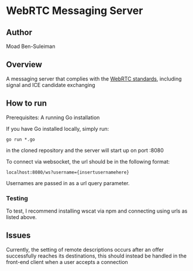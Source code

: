 # WebRTC Messaging Server
## Author
Moad Ben-Suleiman

## Overview
A messaging server that complies with the [WebRTC standards](https://developer.mozilla.org/en-US/docs/Web/API/WebRTC_API/Signaling_and_video_calling), including signal and ICE candidate exchanging

## How to run
Prerequisites: A running Go installation

If you have Go installed locally, simply run:
```
go run *.go
```
in the cloned repository and the server will start up on port :8080

To connect via websocket, the url should be in the following format:
```
localhost:8080/ws?username={insertusernamehere}
```
Usernames are passed in as a url query parameter.

### Testing
To test, I recommend installing wscat via npm and connecting using urls as listed above.

## Issues
Currently, the setting of remote descriptions occurs after an offer successfully reaches its destinations, this should instead be handled in the front-end client when a user accepts a connection